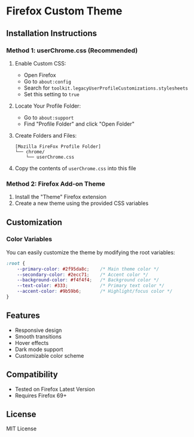 # Firefox Custom Theme

## Installation Instructions

### Method 1: userChrome.css (Recommended)

1. Enable Custom CSS:
   - Open Firefox
   - Go to `about:config`
   - Search for `toolkit.legacyUserProfileCustomizations.stylesheets`
   - Set this setting to `true`

2. Locate Your Profile Folder:
   - Go to `about:support`
   - Find "Profile Folder" and click "Open Folder"

3. Create Folders and Files:
   ```
   [Mozilla FireFox Profile Folder]
   └── chrome/
       └── userChrome.css
   ```

4. Copy the contents of `userChrome.css` into this file

### Method 2: Firefox Add-on Theme

1. Install the "Theme" Firefox extension
2. Create a new theme using the provided CSS variables

## Customization

### Color Variables
You can easily customize the theme by modifying the root variables:

```css
:root {
    --primary-color: #2f95da8c;    /* Main theme color */
    --secondary-color: #2ecc71;    /* Accent color */
    --background-color: #f4f4f4;   /* Background color */
    --text-color: #333;            /* Primary text color */
    --accent-color: #9b59b6;       /* Highlight/focus color */
}
```

## Features
- Responsive design
- Smooth transitions
- Hover effects
- Dark mode support
- Customizable color scheme

## Compatibility
- Tested on Firefox Latest Version
- Requires Firefox 69+

## License
MIT License
